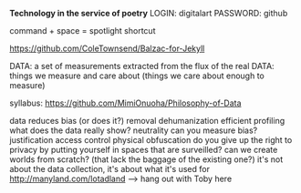 **Technology in the service of poetry** 
LOGIN: digitalart
PASSWORD: github

command + space = spotlight shortcut

https://github.com/ColeTownsend/Balzac-for-Jekyll

DATA: a set of measurements extracted from the flux of the real
DATA: things we measure and care about (things we care about enough to measure)

syllabus: https://github.com/MimiOnuoha/Philosophy-of-Data

data reduces bias (or does it?)
removal
dehumanization
efficient
profiling
what does the data really show?
neutrality 
can you measure bias?
justification
access 
control 
physical 
obfuscation 
do you give up the right to privacy by putting yourself in spaces that are surveilled?
can we create worlds from scratch? (that lack the baggage of the existing one?)
it's not about the data collection, it's about what it's used for
http://manyland.com/lotadland --> hang out with Toby here 
